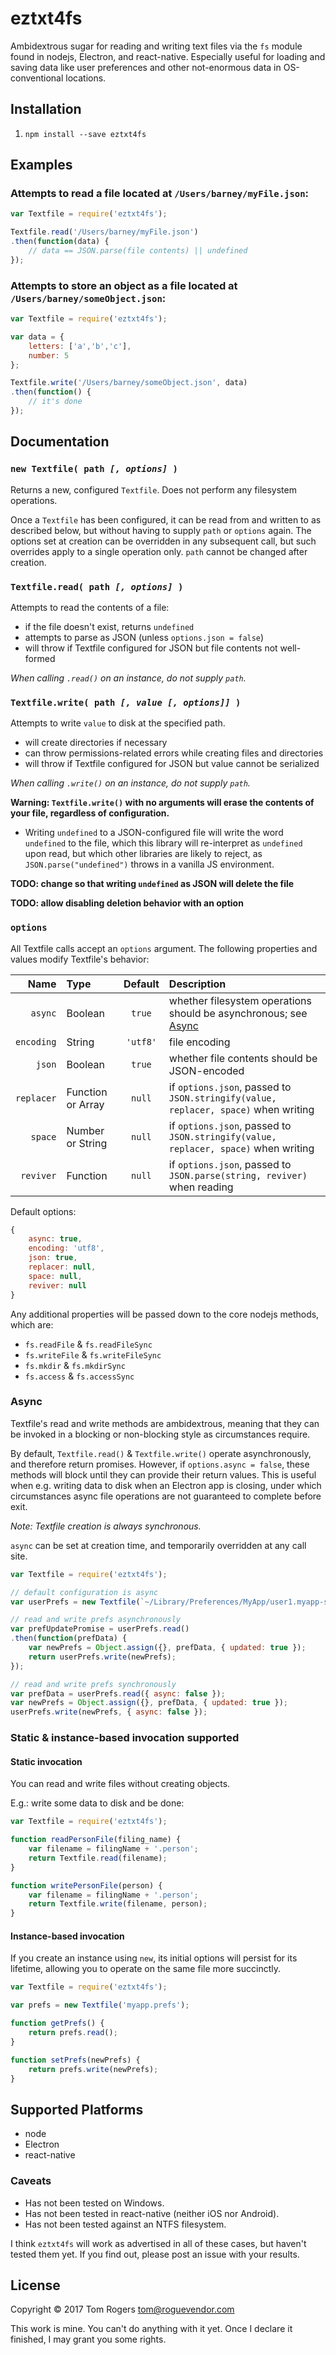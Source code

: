 # eztxt4fs

Ambidextrous sugar for reading and writing text files via the `fs` module found in nodejs, Electron, and react-native. Especially useful for loading and saving data like user preferences and other not-enormous data in OS-conventional locations.

## Installation

1. `npm install --save eztxt4fs`


## Examples

### Attempts to read a file located at `/Users/barney/myFile.json`:

```javascript
var Textfile = require('eztxt4fs');

Textfile.read('/Users/barney/myFile.json')
.then(function(data) {
    // data == JSON.parse(file contents) || undefined
});
```

### Attempts to store an object as a file located at `/Users/barney/someObject.json`:

```javascript
var Textfile = require('eztxt4fs');

var data = {
    letters: ['a','b','c'],
    number: 5
};

Textfile.write('/Users/barney/someObject.json', data)
.then(function() {
    // it's done
});
```


## Documentation


### <a id='newtextfilepathoptions'>`new Textfile( path `_`[, options]`_` )`</a>

Returns a new, configured `Textfile`. Does not perform any filesystem operations.

Once a `Textfile` has been configured, it can be read from and written to as described below, but without having to supply `path` or `options` again. The options set at creation can be overridden in any subsequent call, but such overrides apply to a single operation only. `path` cannot be changed after creation.


### <a id='textfilereadpathoptions'>`Textfile.read( path `_`[, options]`_` )`</a>

Attempts to read the contents of a file:

- if the file doesn't exist, returns `undefined`
- attempts to parse as JSON (unless `options.json = false`)
- will throw if Textfile configured for JSON but file contents not well-formed

_When calling `.read()` on an instance, do not supply `path`._


### <a id='textfilewritepathvalueoptions'>`Textfile.write( path `_`[, value [, options]]`_` )`</a>

Attempts to write `value` to disk at the specified path.

- will create directories if necessary
- can throw permissions-related errors while creating files and directories
- will throw if Textfile configured for JSON but value cannot be serialized

_When calling `.write()` on an instance, do not supply `path`._

**Warning: `Textfile.write()` with no arguments will erase the contents of your file, regardless of configuration.**

- Writing `undefined` to a JSON-configured file will write the word `undefined` to the file, which this library will re-interpret as `undefined` upon read, but which other libraries are likely to reject, as `JSON.parse("undefined")` throws in a vanilla JS environment.

**TODO: change so that writing `undefined` as JSON will delete the file**

**TODO: allow disabling deletion behavior with an option**


### <a id='options'>`options`</a>

All Textfile calls accept an `options` argument. The following properties and values modify Textfile's behavior:

| Name | Type | Default | Description |
| ---: | :--- | :---: | :--- |
|    `async` | Boolean           | `true`       | whether filesystem operations should be asynchronous; see [Async](#Async) |
| `encoding` | String            | `'utf8'`     | file encoding |
|     `json` | Boolean           | `true`       | whether file contents should be JSON-encoded |
| `replacer` | Function or Array | `null`       | if `options.json`, passed to `JSON.stringify(value, replacer, space)` when writing |
|    `space` | Number or String  | `null`       | if `options.json`, passed to `JSON.stringify(value, replacer, space)` when writing |
|  `reviver` | Function          | `null`       | if `options.json`, passed to `JSON.parse(string, reviver)` when reading |


Default options:

```javascript
{
    async: true,
    encoding: 'utf8',
    json: true,
    replacer: null,
    space: null,
    reviver: null
}
```

Any additional properties will be passed down to the core nodejs methods, which are:

*  `fs.readFile` & `fs.readFileSync`
*  `fs.writeFile` & `fs.writeFileSync`
*  `fs.mkdir` & `fs.mkdirSync`
*  `fs.access` & `fs.accessSync`


### Async

Textfile's read and write methods are ambidextrous, meaning that they can be invoked in a blocking or non-blocking style as circumstances require.

By default, `Textfile.read()` & `Textfile.write()` operate asynchronously, and therefore return promises. However, if `options.async = false`, these methods will block until they can provide their return values. This is useful when e.g. writing data to disk when an Electron app is closing, under which circumstances async file operations are not guaranteed to complete before exit.

_Note: Textfile creation is always synchronous._

`async` can be set at creation time, and temporarily overridden at any call site.

```javascript
var Textfile = require('eztxt4fs');

// default configuration is async
var userPrefs = new Textfile(`~/Library/Preferences/MyApp/user1.myapp-settings`);

// read and write prefs asynchronously
var prefUpdatePromise = userPrefs.read()
.then(function(prefData) {
    var newPrefs = Object.assign({}, prefData, { updated: true });
    return userPrefs.write(newPrefs);
});

// read and write prefs synchronously
var prefData = userPrefs.read({ async: false });
var newPrefs = Object.assign({}, prefData, { updated: true });
userPrefs.write(newPrefs, { async: false });
```


### Static & instance-based invocation supported


#### Static invocation

You can read and write files without creating objects.

E.g.: write some data to disk and be done:

```javascript
var Textfile = require('eztxt4fs');

function readPersonFile(filing_name) {
    var filename = filingName + '.person';
    return Textfile.read(filename);
}

function writePersonFile(person) {
    var filename = filingName + '.person';
    return Textfile.write(filename, person);
}

```


#### Instance-based invocation

If you create an instance using `new`, its initial options will persist for its lifetime, allowing you to operate on the same file more succinctly.

```javascript
var Textfile = require('eztxt4fs');

var prefs = new Textfile('myapp.prefs');

function getPrefs() {
    return prefs.read();
}

function setPrefs(newPrefs) {
    return prefs.write(newPrefs);
}
```


## Supported Platforms

- node
- Electron
- react-native


### Caveats

- Has not been tested on Windows.
- Has not been tested in react-native (neither iOS nor Android).
- Has not been tested against an NTFS filesystem.

I think `eztxt4fs` will work as advertised in all of these cases, but haven't tested them yet. If you find out, please post an issue with your results.


## License

Copyright © 2017 Tom Rogers <tom@roguevendor.com>

This work is mine. You can't do anything with it yet. Once I declare it finished, I may grant you some rights.
